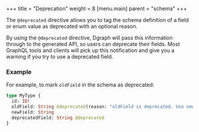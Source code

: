 +++
title = "Deprecation"
weight = 8
[menu.main]
    parent = "schema"
+++

The `@deprecated` directive allows you to tag the schema definition of a field or enum value as deprecated with an optional reason.

By using the `@deprecated` directive, Dgraph will pass this information through to the generated API, so users can deprecate their fields.
Most GraphQL tools and clients will pick up this notification and give you a warning if you try to use a deprecated field.

### Example

For example, to mark `oldField` in the schema as deprecated:

```graphql
type MyType {
  id: ID!
  oldField: String @deprecated(reason: "oldField is deprecated. Use newField instead.")
  newField: String
  deprecatedField: String @deprecated
}
```
